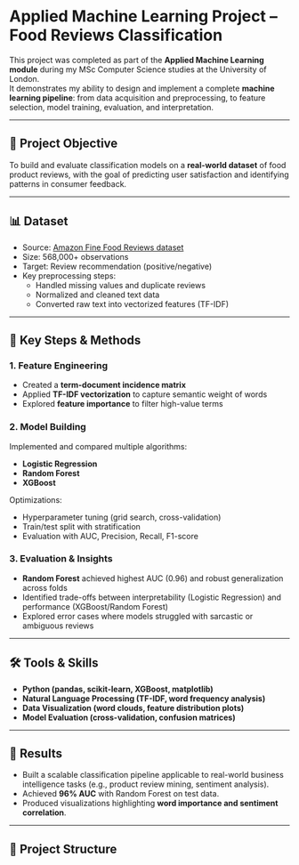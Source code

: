 # Applied Machine Learning Project – Food Reviews Classification
This project was completed as part of the **Applied Machine Learning module** during my MSc Computer Science studies at the University of London.  
It demonstrates my ability to design and implement a complete **machine learning pipeline**: from data acquisition and preprocessing, to feature selection, model training, evaluation, and interpretation.

---

## 🎯 Project Objective
To build and evaluate classification models on a **real-world dataset** of food product reviews, with the goal of predicting user satisfaction and identifying patterns in consumer feedback.

---

## 📊 Dataset
- Source: [Amazon Fine Food Reviews dataset](https://www.kaggle.com/snap/amazon-fine-food-reviews)  
- Size: 568,000+ observations  
- Target: Review recommendation (positive/negative)  
- Key preprocessing steps:
  - Handled missing values and duplicate reviews
  - Normalized and cleaned text data
  - Converted raw text into vectorized features (TF-IDF)

---

## 🔑 Key Steps & Methods
### 1. Feature Engineering
- Created a **term-document incidence matrix**
- Applied **TF-IDF vectorization** to capture semantic weight of words
- Explored **feature importance** to filter high-value terms

### 2. Model Building
Implemented and compared multiple algorithms:
- **Logistic Regression**  
- **Random Forest**  
- **XGBoost**

Optimizations:
- Hyperparameter tuning (grid search, cross-validation)  
- Train/test split with stratification  
- Evaluation with AUC, Precision, Recall, F1-score  

### 3. Evaluation & Insights
- **Random Forest** achieved highest AUC (0.96) and robust generalization across folds  
- Identified trade-offs between interpretability (Logistic Regression) and performance (XGBoost/Random Forest)  
- Explored error cases where models struggled with sarcastic or ambiguous reviews  

---

## 🛠️ Tools & Skills
- **Python (pandas, scikit-learn, XGBoost, matplotlib)**  
- **Natural Language Processing (TF-IDF, word frequency analysis)**  
- **Data Visualization (word clouds, feature distribution plots)**  
- **Model Evaluation (cross-validation, confusion matrices)**  

---

## 🚀 Results
- Built a scalable classification pipeline applicable to real-world business intelligence tasks (e.g., product review mining, sentiment analysis).  
- Achieved **96% AUC** with Random Forest on test data.  
- Produced visualizations highlighting **word importance and sentiment correlation**.  

---

## 📂 Project Structure

